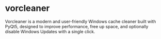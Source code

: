 # vorcleaner
Vorcleaner is a modern and user-friendly Windows cache cleaner built with PyQt5, designed to improve performance, free up space, and optionally disable Windows Updates with a single click.
